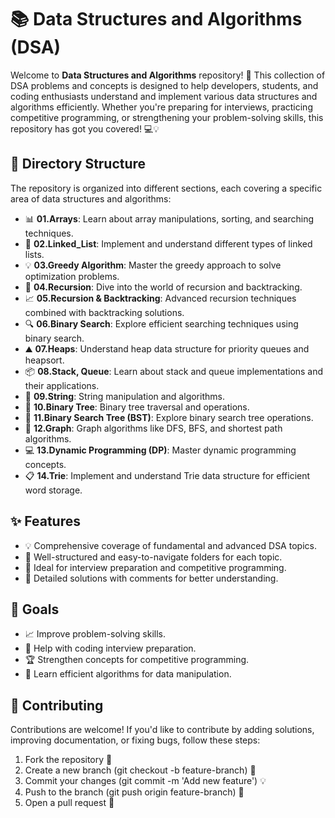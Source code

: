 # 📚 Data Structures and Algorithms (DSA)

Welcome to **Data Structures and Algorithms** repository! 🚀 This collection of DSA problems and concepts is designed to help developers, students, and coding enthusiasts understand and implement various data structures and algorithms efficiently. Whether you're preparing for interviews, practicing competitive programming, or strengthening your problem-solving skills, this repository has got you covered! 💻💡

## 📂 Directory Structure

The repository is organized into different sections, each covering a specific area of data structures and algorithms:

- 📊 **01.Arrays**: Learn about array manipulations, sorting, and searching techniques.
- 🔗 **02.Linked_List**: Implement and understand different types of linked lists.
- 💡 **03.Greedy Algorithm**: Master the greedy approach to solve optimization problems.
- 🔄 **04.Recursion**: Dive into the world of recursion and backtracking.
- 📈 **05.Recursion & Backtracking**: Advanced recursion techniques combined with backtracking solutions.
- 🔍 **06.Binary Search**: Explore efficient searching techniques using binary search.
- ⛰ **07.Heaps**: Understand heap data structure for priority queues and heapsort.
- 📦 **08.Stack, Queue**: Learn about stack and queue implementations and their applications.
- 📜 **09.String**: String manipulation and algorithms.
- 🌲 **10.Binary Tree**: Binary tree traversal and operations.
- 🌳 **11.Binary Search Tree (BST)**: Explore binary search tree operations.
- 🔗 **12.Graph**: Graph algorithms like DFS, BFS, and shortest path algorithms.
- 💻 **13.Dynamic Programming (DP)**: Master dynamic programming concepts.
- 📋 **14.Trie**: Implement and understand Trie data structure for efficient word storage.

## ✨ Features
- 💡 Comprehensive coverage of fundamental and advanced DSA topics.
- 📂 Well-structured and easy-to-navigate folders for each topic.
- 🚀 Ideal for interview preparation and competitive programming.
- 📝 Detailed solutions with comments for better understanding.

## 🎯 Goals
- 📈 Improve problem-solving skills.
- 💼 Help with coding interview preparation.
- 🏆 Strengthen concepts for competitive programming.
- 🔄 Learn efficient algorithms for data manipulation.

## 🤝 Contributing
Contributions are welcome! If you'd like to contribute by adding solutions, improving documentation, or fixing bugs, follow these steps:

1. Fork the repository 🍴
2. Create a new branch (git checkout -b feature-branch) 🌿
3. Commit your changes (git commit -m 'Add new feature') 💡
4. Push to the branch (git push origin feature-branch) 🚀
5. Open a pull request 🔄

